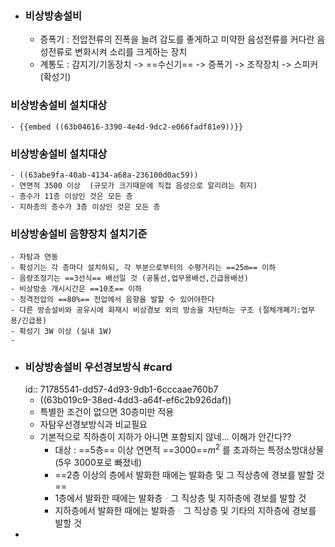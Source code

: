 - ### 비상방송설비
	- 증폭기 : 전압전류의 진폭을 늘려 감도를 좋게하고 미약한 음성전류를 커다란 음성전류로 변화시켜 소리를 크게하는 장치
	- 계통도 : 감지기/기동장치 -> ==수신기== -> 증폭기 -> 조작장치 -> 스피커(확성기)
### 비상방송설비 설치대상
	- {{embed ((63b04616-3390-4e4d-9dc2-e066fadf81e9))}}
### 비상방송설비 설치대상
	- ((63abe9fa-40ab-4134-a68a-236100d0ac59))
	- 연면적 3500 이상  (규모가 크기때문에 직접 음성으로 알리려는 취지)
	- 층수가 11층 이상인 것은 모든 층
	- 지하층의 층수가 3층 이상인 것은 모든 층
### 비상방송설비 음향장치 설치기준
	- 자탐과 연동
	- 확성기는 각 층마다 설치하되, 각 부분으로부터의 수평거리는 ==25m== 이하
	- 음량조정기는 ==3선식== 배선일 것 (공통선,업무용배선,긴급용배선)
	- 비상방송 개시시간은 ==10초== 이하
	- 정격전압의 ==80%== 전압에서 음향을 발할 수 있어야한다
	- 다른 방송설비와 공유시에 화재시 비상경보 외의 방송을 차단하는 구조 (절체개폐기:업무용/긴급용)
	- 확성기 3W 이상 (실내 1W)
	-
- ### 비상방송설비 우선경보방식 #card
  id:: 71785541-dd57-4d93-9db1-6cccaae760b7
	- ((63b019c9-38ed-4dd3-a64f-ef6c2b926daf))
	- 특별한 조건이 없으면 30층미만 적용
	- 자탐우선경보방식과 비교필요
	- 기본적으로 직하층이 지하가 아니면 포함되지 않네... 이해가 안간다??
		- 대상 : ==5층== 이상 연면적 ==3000==$m^2$ 를 초과하는 특정소방대상물 (5우 3000포로 빠졌네)
		- ==2층 이상의 층에서 발화한 때에는 발화층 및 그 직상층에 경보를 발할 것==
		- 1층에서 발화한 때에는 발화층ᆞ그 직상층 및 지하층에 경보를 발할 것
		- 지하층에서 발화한 때에는 발화층ᆞ그 직상층 및 기타의 지하층에 경보를 발할 것
-